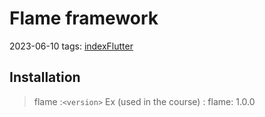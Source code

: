 # Flame framework
2023-06-10
tags: [indexFlutter](../indexFlutter.md)

## Installation


> flame :`<version>`
> 	Ex (used in the course) : flame: 1.0.0 


